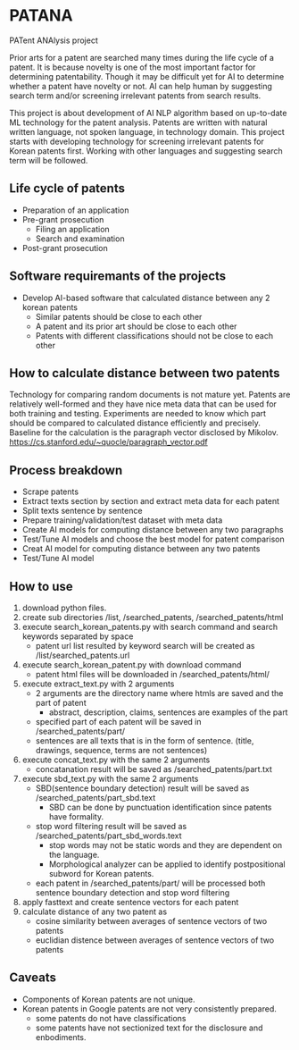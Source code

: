 # PATANA
PATent ANAlysis project 

Prior arts for a patent are searched many times during the life cycle of a patent.
It is because novelty is one of the most important factor for determining patentability.
Though it may be difficult yet for AI to determine whether a patent have novelty or not.
AI can help human by suggesting search term and/or screening irrelevant patents from search results.

This project is about development of AI NLP algorithm based on up-to-date ML technology for the patent analysis.
Patents are written with natural written language, not spoken language, in technology domain.
This project starts with developing technology for screening irrelevant patents for Korean patents first.
Working with other languages and suggesting search term will be followed.

## Life cycle of patents
* Preparation of an application
* Pre-grant prosecution
  * Filing an application
  * Search and examination
* Post-grant prosecution

## Software requiremants of the projects
* Develop AI-based software that calculated distance between any 2 korean patents
  * Similar patents should be close to each other
  * A patent and its prior art should be close to each other
  * Patents with different classifications should not be close to each other

## How to calculate distance between two patents
Technology for comparing random documents is not mature yet.
Patents are relatively well-formed and they have nice meta data that can be used for both training and testing.
Experiments are needed to know which part should be compared to calculated distance efficiently and precisely.
Baseline for the calculation is the paragraph vector disclosed by Mikolov. https://cs.stanford.edu/~quocle/paragraph_vector.pdf

## Process breakdown
* Scrape patents
* Extract texts section by section and extract meta data for each patent
* Split texts sentence by sentence
* Prepare training/validation/test dataset with meta data
* Create AI models for computing distance between any two paragraphs
* Test/Tune AI models and choose the best model for patent comparison
* Creat AI model for computing distance between any two patents
* Test/Tune AI model

## How to use
1. download python files.
2. create sub directories /list, /searched_patents, /searched_patents/html
3. execute search_korean_patents.py with search command and search keywords separated by space
   * patent url list resulted by keyword search will be created as /list/searched_patents.url
4. execute search_korean_patent.py with download command
   * patent html files will be downloaded in /searched_patents/html/
5. execute extract_text.py with 2 arguments
   * 2 arguments are the directory name where htmls are saved and the part of patent
     * abstract, description, claims, sentences are examples of the part
   * specified part of each patent will be saved in /searched_patents/part/
   * sentences are all texts that is in the form of sentence. (title, drawings, sequence, terms are not sentences)
6. execute concat_text.py with the same 2 arguments
   *  concatanation result will be saved as /searched_patents/part.txt
7. execute sbd_text.py with the same 2 arguments
   * SBD(sentence boundary detection) result will be saved as /searched_patents/part_sbd.text
     * SBD can be done by punctuation identification since patents have formality.
   * stop word filtering result will be saved as /searched_patents/part_sbd_words.text
     * stop words may not be static words and they are dependent on the language.
     * Morphological analyzer can be applied to identify postpositional subword for Korean patents.
   * each patent in /searched_patents/part/ will be processed both sentence boundary detection and stop word filtering
8. apply fasttext and create sentence vectors for each patent
9. calculate distance of any two patent as
   * cosine similarity between averages of sentence vectors of two patents
   * euclidian distence between averages of sentence vectors of two patents

## Caveats
* Components of Korean patents are not unique.
* Korean patents in Google patents are not very consistently prepared.
  * some patents do not have classifications
  * some patents have not sectionized text for the disclosure and enbodiments.
